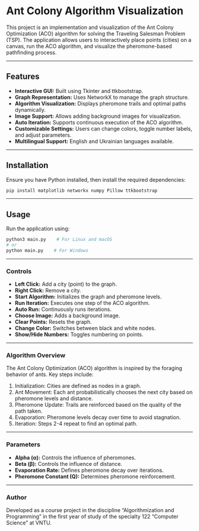 # Ant Colony Algorithm Visualization

This project is an implementation and visualization of the Ant Colony Optimization (ACO)
algorithm for solving the Traveling Salesman Problem (TSP). The
application allows users to interactively place points (cities) on a canvas, run the
ACO algorithm, and visualize the pheromone-based pathfinding process.

---

## Features  

- **Interactive GUI:** Built using Tkinter and ttkbootstrap.
- **Graph Representation:** Uses NetworkX to manage the graph structure.
- **Algorithm Visualization:** Displays pheromone trails and optimal paths dynamically.
- **Image Support:** Allows adding background images for visualization.
- **Auto Iteration:** Supports continuous execution of the ACO algorithm.
- **Customizable Settings:** Users can change colors, toggle number labels, and adjust parameters.
- **Multilingual Support:** English and Ukrainian languages available.

---

## Installation

Ensure you have Python installed, then install the required dependencies:

```bash
pip install matplotlib networkx numpy Pillow ttkbootstrap
```

---

## Usage

Run the application using:

```bash
python3 main.py    # For Linux and macOS
# or
python main.py    # For Windows
```

---

### Controls 

- **Left Click:** Add a city (point) to the graph.
- **Right Click:** Remove a city.
- **Start Algorithm:** Initializes the graph and pheromone levels.
- **Run Iteration:** Executes one step of the ACO algorithm.
- **Auto Run:** Continuously runs iterations.
- **Choose Image:** Adds a background image.
- **Clear Points:** Resets the graph.
- **Change Color:** Switches between black and white nodes.
- **Show/Hide Numbers:** Toggles numbering on points.

---

### Algorithm Overview

The Ant Colony Optimization (ACO) algorithm is inspired by the foraging behavior of ants. Key steps include:

1. Initialization: Cities are defined as nodes in a graph.
2. Ant Movement: Each ant probabilistically chooses the next city based on pheromone levels and distance.
3. Pheromone Update: Trails are reinforced based on the quality of the path taken.
4. Evaporation: Pheromone levels decay over time to avoid stagnation.
5. Iteration: Steps 2-4 repeat to find an optimal path.

---

### Parameters

- **Alpha (α):** Controls the influence of pheromones.
- **Beta (β):** Controls the influence of distance.
- **Evaporation Rate:** Defines pheromone decay over iterations.
- **Pheromone Constant (Q):** Determines pheromone reinforcement.

---

### Author

Developed as a course project in the discipline “Algorithmization and Programming” in the first year of study of the specialty 122 “Computer Science” at VNTU.

